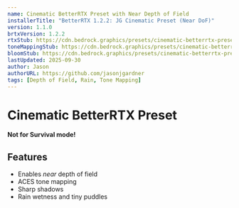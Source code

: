 ```yaml
---
name: Cinematic BetterRTX Preset with Near Depth of Field
installerTitle: "BetterRTX 1.2.2: JG Cinematic Preset (Near DoF)"
version: 1.1.0
brtxVersion: 1.2.2
rtxStub: https://cdn.bedrock.graphics/presets/cinematic-betterrtx-preset-with-near-depth-of-field/materials/RTXStub.material.bin
toneMappingStub: https://cdn.bedrock.graphics/presets/cinematic-betterrtx-preset-with-near-depth-of-field/materials/RTXPostFX.Tonemapping.material.bin
bloomStub: https://cdn.bedrock.graphics/presets/cinematic-betterrtx-preset-with-near-depth-of-field/materials/RTXPostFX.Bloom.material.bin
lastUpdated: 2025-09-30
author: Jason
authorURL: https://github.com/jasonjgardner
tags: [Depth of Field, Rain, Tone Mapping]
---
```

# Cinematic BetterRTX Preset

**Not for Survival mode!**

## Features
- Enables _near_ depth of field
- ACES tone mapping
- Sharp shadows
- Rain wetness and tiny puddles

